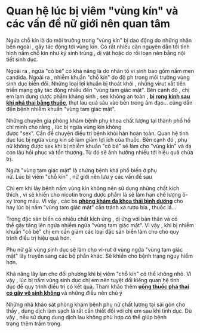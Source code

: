 # Quan hệ lúc bị viêm "vùng kín" và các vấn đề nữ giới nên quan tâm
<p>Ngứa&nbsp;chỗ kín&nbsp;là do môi trường trong&nbsp;&quot;vùng kín&quot;&nbsp;bị&nbsp;dao động&nbsp;do&nbsp;những&nbsp;nhân bên ngoài , gây&nbsp;tác động&nbsp;tới&nbsp;vùng kín. Có&nbsp;rất nhiều&nbsp;căn nguyên&nbsp;dẫn tới&nbsp;tình hình&nbsp;nấm&nbsp;chỗ kín&nbsp;như&nbsp;ký sinh trùng&nbsp;, dị vật hoặc do&nbsp;rối loạn&nbsp;nên&nbsp;bằng nội tiết sinh dục.</p>

<p>Ngoài ra&nbsp;,&nbsp;ngứa&nbsp;&quot;cô bé&quot;&nbsp;có khả năng&nbsp;là do&nbsp;nhân tố&nbsp;vi sinh&nbsp;bao gồm&nbsp;nấm men candida.&nbsp;Ngoài ra&nbsp;,&nbsp;nhiễm khuẩn&nbsp;&quot;chỗ kín&quot;&nbsp;do độ ph trong môi trường&nbsp;vùng sinh dục&nbsp;biến đổi.&nbsp;Những&nbsp;loại&nbsp;lợi khuẩn&nbsp;bị&nbsp;thoát khỏi&nbsp;,&nbsp;những&nbsp;virut&nbsp;xất&nbsp;tiến triển&nbsp;mạng gây&nbsp;tác động&nbsp;nhiều&nbsp;đến&nbsp;&quot;vùng tam giác mật&quot;.&nbsp;Bên cạnh đó&nbsp;,&nbsp;chị em&nbsp;lạm dụng&nbsp;dược phẩm&nbsp;kháng sinh&nbsp;,&nbsp;sex&nbsp;không&nbsp;an toàn&nbsp;,&nbsp;<strong><a href="http://phongkhamphathaihcm.com/bi-rong-kinh-sau-khi-pha-thai-bang-thuoc-242.html">bị rong kinh sau khi phá thai bằng thuốc</a></strong>, thụt&nbsp;lau&nbsp;quá sâu vào bên trong âm đạo&hellip; cũng&nbsp;dẫn đến&nbsp;bệnh&nbsp;nhiễm khuẩn&nbsp;&quot;vùng tam giác mật&quot;.</p>

<p>Những&nbsp;chuyên gia&nbsp;phòng khám&nbsp;bệnh phụ khoa&nbsp;chất lượng&nbsp;tại&nbsp;thành phố hồ chí mình&nbsp;cho rằng&nbsp;,&nbsp;lúc&nbsp;bị&nbsp;ngứa&nbsp;vùng kín&nbsp;không được&nbsp;&quot;sex&quot;.&nbsp;Cần&nbsp;để&nbsp;chuyện&nbsp;điều trị&nbsp;bệnh khỏi hản hoàn toàn.&nbsp;Quan hệ tình dục&nbsp;lúc&nbsp;bị&nbsp;ngứa&nbsp;vùng kín&nbsp;sẽ&nbsp;làm giảm&nbsp;lợi ích&nbsp;của&nbsp;thuốc.&nbsp;Bên cạnh đó&nbsp;,&nbsp;phụ nữ&nbsp;không được&nbsp;sex&nbsp;khi&nbsp;bị&nbsp;nhiễm khuẩn&nbsp;&quot;cô bé&quot;&nbsp;sẽ&nbsp;làm cho&nbsp;&quot;vùng kín&quot;&nbsp;và&nbsp;dạ con&nbsp;lâu&nbsp;hồi phục&nbsp;và&nbsp;tổn thương.&nbsp;Từ đó&nbsp;sẽ&nbsp;ảnh hưởng&nbsp;nhiều&nbsp;tới&nbsp;hiệu quả&nbsp;chữa trị.</p>

<p>Ngứa&nbsp;&quot;vùng tam giác mật&quot;&nbsp;là&nbsp;chứng bệnh&nbsp;khá&nbsp;phổ biến&nbsp;ở&nbsp;phụ nữ.&nbsp;Lúc&nbsp;bị&nbsp;viêm&nbsp;&quot;chỗ kín&quot;&nbsp;,&nbsp;nữ giới&nbsp;nên&nbsp;lưu ý&nbsp;các&nbsp;vấn đề&nbsp;sau</p>

<p>Chị em&nbsp;khi&nbsp;lây bệnh&nbsp;nấm&nbsp;vùng kín&nbsp;không nên&nbsp;sử dụng&nbsp;những&nbsp;chất&nbsp;kích thích&nbsp;, vì sẽ&nbsp;khiến cho&nbsp;nicotin trong&nbsp;dược phẩm&nbsp;lá sẽ&nbsp;làm hạn chế&nbsp;lượng&nbsp;ô-xy&nbsp;trong máu.&nbsp;Vì vậy&nbsp;,&nbsp;các&nbsp;bs&nbsp;<strong><a href="http://phongkhamdakhoathaibinhduong.vn">phòng khám đa khoa thái bình dương</a>&nbsp;</strong>cho hay&nbsp;lúc&nbsp;bị&nbsp;nấm&nbsp;&quot;vùng tam giác mật&quot;&nbsp;cần&nbsp;tránh&nbsp;xa rượu&nbsp;bia&nbsp;,&nbsp;thuốc&nbsp;lá&hellip;</p>

<p>Trong&nbsp;đặc sản biển&nbsp;có nhiều chất&nbsp;kích ứng&nbsp;,&nbsp;dị ứng&nbsp;với&nbsp;bản thân&nbsp;và&nbsp;có thể&nbsp;gây&nbsp;tăng lên&nbsp;ngứa&nbsp;nhiễm ngứa&nbsp;&quot;vùng tam giác mật&quot;.&nbsp;Vì vậy&nbsp;,&nbsp;khi&nbsp;bị&nbsp;nhiễm khuẩn&nbsp;&quot;cô bé&quot;&nbsp;chị em&nbsp;cần&nbsp;giảm&nbsp;các&nbsp;loại&nbsp;đặc sản biển&nbsp;làm cho&nbsp;cho&nbsp;quy trình&nbsp;điều trị&nbsp;hiệu quả&nbsp;hơn.</p>

<p>Phụ nữ&nbsp;gãi&nbsp;vùng sinh dục&nbsp;sẽ&nbsp;làm cho&nbsp;vi-rut&nbsp;ở&nbsp;vùng&nbsp;ngứa&nbsp;&quot;vùng tam giác mật&quot;&nbsp;lây truyền&nbsp;sang&nbsp;các&nbsp;bộ phần khác. Sẽ&nbsp;khiến cho&nbsp;bệnh trạng&nbsp;nguy hiểm hơn.</p>

<p>Khả năng&nbsp;lây lan&nbsp;cho đối phương&nbsp;khi&nbsp;bị&nbsp;viêm&nbsp;&quot;chỗ kín&quot;&nbsp;có thể&nbsp;không nhỏ.&nbsp;Vì vậy&nbsp;,&nbsp;lúc&nbsp;bị&nbsp;nấm&nbsp;vùng sinh dục&nbsp;chị em&nbsp;nên&nbsp;tuyệt đối&nbsp;kiêng&nbsp;quan hệ tình dục&nbsp;để&nbsp;quy trình&nbsp;điều trị&nbsp;có&nbsp;kết quả.&nbsp;Tham khảo thêm&nbsp;<strong><a href="http://phongkhamphathaihcm.com/uong-thuoc-pha-thai-co-gay-vo-sinh-khong-241.html">uống thuốc phá thai có gây vô sinh không</a>&nbsp;</strong>và&nbsp;những&nbsp;điều&nbsp;nên&nbsp;chú ý</p>

<p>Những&nbsp;nhà khảo sát&nbsp;phòng khám&nbsp;bệnh phụ nữ&nbsp;chất lượng&nbsp;tại&nbsp;sài gòn&nbsp;cho thấy&nbsp;, dung dịch&nbsp;làm sạch&nbsp;là rất&nbsp;cần thiết&nbsp;đối với&nbsp;chị em&nbsp;sau&nbsp;khi&nbsp;tình dục.&nbsp;Dù vậy&nbsp;, nếu&nbsp;sử dụng&nbsp;dung dịch&nbsp;lau&nbsp;không&nbsp;phù hợp&nbsp;có thể&nbsp;giúp&nbsp;bệnh trạng&nbsp;thêm&nbsp;trầm trọng.</p>

<p>&nbsp;</p>


